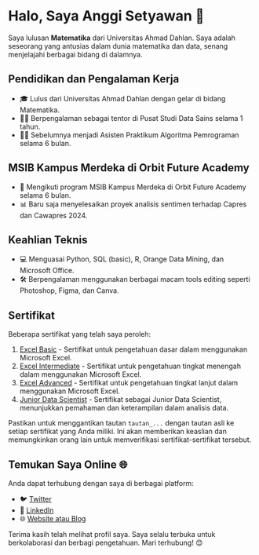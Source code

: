 # Halo, Saya Anggi Setyawan 👋

Saya lulusan **Matematika** dari Universitas Ahmad Dahlan. Saya adalah seseorang yang antusias dalam dunia matematika dan data, senang menjelajahi berbagai bidang di dalamnya.

## Pendidikan dan Pengalaman Kerja

- 🎓 Lulus dari Universitas Ahmad Dahlan dengan gelar di bidang Matematika.
- 👨‍🏫 Berpengalaman sebagai tentor di Pusat Studi Data Sains selama 1 tahun.
- 👨‍🏫 Sebelumnya menjadi Asisten Praktikum Algoritma Pemrograman selama 6 bulan.

## MSIB Kampus Merdeka di Orbit Future Academy

- 🚀 Mengikuti program MSIB Kampus Merdeka di Orbit Future Academy selama 6 bulan.
- 📊 Baru saja menyelesaikan proyek analisis sentimen terhadap Capres dan Cawapres 2024.

## Keahlian Teknis

- 💻 Menguasai Python, SQL (basic), R, Orange Data Mining, dan Microsoft Office.
- 🛠️ Berpengalaman menggunakan berbagai macam tools editing seperti Photoshop, Figma, dan Canva.

## Sertifikat

Beberapa sertifikat yang telah saya peroleh:

1. [Excel Basic](tautan_excel_basic) - Sertifikat untuk pengetahuan dasar dalam menggunakan Microsoft Excel.
2. [Excel Intermediate](tautan_excel_intermediate) - Sertifikat untuk pengetahuan tingkat menengah dalam menggunakan Microsoft Excel.
3. [Excel Advanced](tautan_excel_advanced) - Sertifikat untuk pengetahuan tingkat lanjut dalam menggunakan Microsoft Excel.
4. [Junior Data Scientist](tautan_junior_data_scientist) - Sertifikat sebagai Junior Data Scientist, menunjukkan pemahaman dan keterampilan dalam analisis data.

Pastikan untuk menggantikan tautan `tautan_...` dengan tautan asli ke setiap sertifikat yang Anda miliki. Ini akan memberikan keaslian dan memungkinkan orang lain untuk memverifikasi sertifikat-sertifikat tersebut.

## Temukan Saya Online 🌐

Anda dapat terhubung dengan saya di berbagai platform:

- 🐦 [Twitter](https://twitter.com/AnggiSetyawan)
- 💼 [LinkedIn](https://www.linkedin.com/in/AnggiSetyawan/)
- 🌐 [Website atau Blog](https://www.anggiset.com)

Terima kasih telah melihat profil saya. Saya selalu terbuka untuk berkolaborasi dan berbagi pengetahuan. Mari terhubung! 😊






<!---
anggise2023/anggise2023 is a ✨ special ✨ repository because its `README.md` (this file) appears on your GitHub profile.
You can click the Preview link to take a look at your changes.
--->
